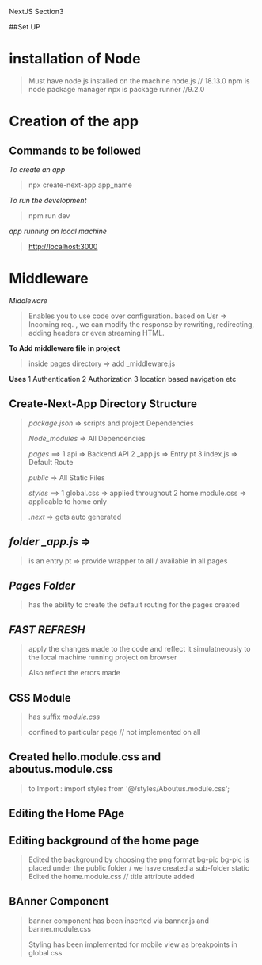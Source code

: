 NextJS Section3

##Set UP

# **installation of Node**
> Must have node.js installed on the machine
>node.js // 18.13.0 
>npm is node package manager 
>npx is package runner //9.2.0

# Creation of the app
## Commands to be followed
*To create an app*
> npx create-next-app app_name

*To run the development*
>npm run dev 

*app running on local machine*
> <http://localhost:3000>

# Middleware 
*Middleware* 
> Enables you to use code over configuration. based on Usr => Incoming req. , we can modify the response by rewriting, redirecting, adding headers or even streaming HTML.


**To Add middleware file in project**
> inside pages directory => add _middleware.js

**Uses**
1 Authentication
2 Authorization
3 location based navigation etc 

## Create-Next-App Directory Structure 
>*package.json* => scripts and project Dependencies
>
>*Node_modules* => All Dependencies
>
>*pages* ==>
1 api => Backend API
2 _app.js => Entry pt
3 index.js => Default Route 
>
>*public* => All Static Files
>
> *styles* ==>
1 global.css => applied throughout
2 home.module.css => applicable to home only
>
> *.next* => gets auto generated
>

## *folder _app.js* => 
>is an entry pt => provide wrapper to all / available in all pages

## *Pages Folder*
>has the ability to create the default routing for the pages created

## *FAST REFRESH*
> apply the changes made to the code and reflect it simulatneously to the local machine running project on browser
>
> Also reflect the errors made

## CSS Module
> has suffix *module.css*
>
> confined to particular page // not implemented on all
>

## Created hello.module.css and aboutus.module.css

> to Import : import styles from '@/styles/Aboutus.module.css';
>

## Editing the Home PAge 

## Editing background of the home page
> Edited the background by choosing the png format bg-pic
>bg-pic is placed under the public folder / we have created a sub-folder static
>Edited the home.module.css // title attribute added

## BAnner Component
> banner component has been inserted via banner.js and banner.module.css
>
>Styling has been implemented for mobile view as breakpoints in global css  
